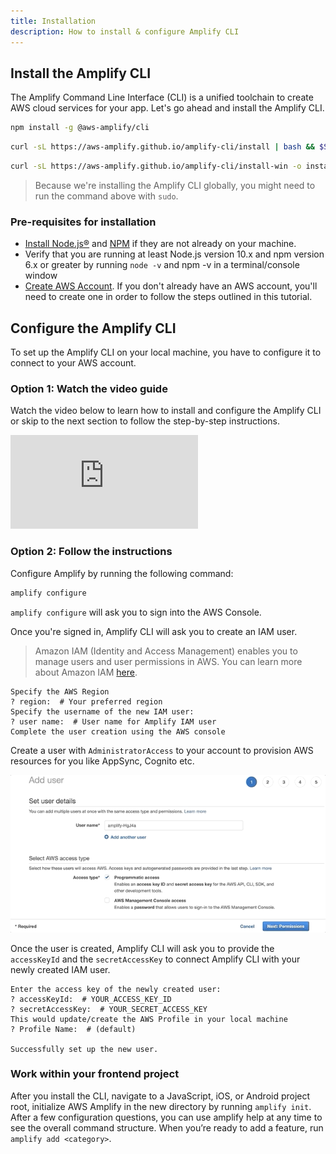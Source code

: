 ```yaml
---
title: Installation
description: How to install & configure Amplify CLI
---  
```


## Install the Amplify CLI

The Amplify Command Line Interface (CLI) is a unified toolchain to create AWS cloud services for your app. Let's go ahead and install the Amplify CLI.

<amplify-block-switcher>

<amplify-block name="NPM">

```bash
npm install -g @aws-amplify/cli
```

</amplify-block>

<amplify-block name="cURL (Mac and Linux)">

```bash
curl -sL https://aws-amplify.github.io/amplify-cli/install | bash && $SHELL
```

</amplify-block>

<amplify-block name="cURL (Windows)">

```bash
curl -sL https://aws-amplify.github.io/amplify-cli/install-win -o install.cmd && install.cmd
```

</amplify-block>

</amplify-block-switcher>

> Because we're installing the Amplify CLI globally, you might need to run the command above with `sudo`.


### Pre-requisites for installation

* [Install Node.js®](https://nodejs.org/en/download/) and [NPM](https://www.npmjs.com/get-npm) if they are not already on your machine.
* Verify that you are running at least Node.js version 10.x and npm version 6.x or greater by running `node -v` and npm -v in a terminal/console window
* [Create AWS Account](https://portal.aws.amazon.com/billing/signup?redirect_url=https%3A%2F%2Faws.amazon.com%2Fregistration-confirmation#/start). If you don't already have an AWS account, you'll need to create one in order to follow the steps outlined in this tutorial. 


## Configure the Amplify CLI

To set up the Amplify CLI on your local machine, you have to configure it to connect to your AWS account. 

### Option 1: Watch the video guide

Watch the video below to learn how to install and configure the Amplify CLI or skip to the next section to follow the step-by-step instructions.

<iframe src="https://www.youtube-nocookie.com/embed/fWbM5DLh25U" frameborder="0" allow="accelerometer; autoplay; clipboard-write; encrypted-media; gyroscope; picture-in-picture" allowfullscreen></iframe>

### Option 2: Follow the instructions

Configure Amplify by running the following command:

```bash
amplify configure
```

`amplify configure` will ask you to sign into the AWS Console.

Once you're signed in, Amplify CLI will ask you to create an IAM user.
> Amazon IAM (Identity and Access Management) enables you to manage users and user permissions in AWS. You can learn more about Amazon IAM [here](https://aws.amazon.com/iam/).

```console
Specify the AWS Region
? region:  # Your preferred region
Specify the username of the new IAM user:
? user name:  # User name for Amplify IAM user
Complete the user creation using the AWS console
```

Create a user with `AdministratorAccess` to your account to provision AWS resources for you like AppSync, Cognito etc.

![image](../../images/user-creation.gif)

Once the user is created, Amplify CLI will ask you to provide the `accessKeyId` and the `secretAccessKey` to connect Amplify CLI with your newly created IAM user.

```console
Enter the access key of the newly created user:
? accessKeyId:  # YOUR_ACCESS_KEY_ID
? secretAccessKey:  # YOUR_SECRET_ACCESS_KEY
This would update/create the AWS Profile in your local machine
? Profile Name:  # (default)

Successfully set up the new user.
```


### Work within your frontend project

After you install the CLI, navigate to a JavaScript, iOS, or Android project root, initialize AWS Amplify in the new directory by running `amplify init`. After a few configuration questions, you can use amplify help at any time to see the overall command structure. When you’re ready to add a feature, run `amplify add <category>`. 
